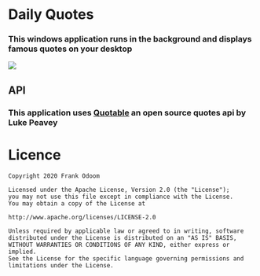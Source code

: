 # Daily Quotes
### This windows application runs in the background and displays famous quotes on your desktop

<img src="https://github.com/frankodoom/DesktopDailyQuotes/blob/master/screenshots/desktop.png"/>

##  API
### This application uses [Quotable](https://github.com/lukePeavey/quotable) an open source quotes api by Luke Peavey



# Licence

```
Copyright 2020 Frank Odoom

Licensed under the Apache License, Version 2.0 (the "License");
you may not use this file except in compliance with the License.
You may obtain a copy of the License at

http://www.apache.org/licenses/LICENSE-2.0

Unless required by applicable law or agreed to in writing, software
distributed under the License is distributed on an "AS IS" BASIS,
WITHOUT WARRANTIES OR CONDITIONS OF ANY KIND, either express or implied.
See the License for the specific language governing permissions and
limitations under the License.
````


